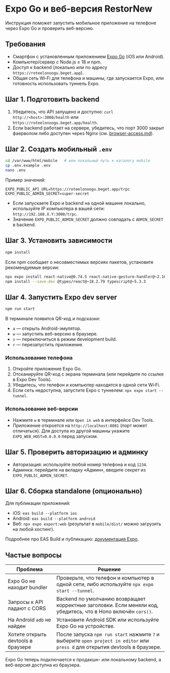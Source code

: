 # Expo Go и веб-версия RestorNew

Инструкция поможет запустить мобильное приложение на телефоне через Expo Go и проверить веб-версию.

## Требования

- Смартфон с установленным приложением [Expo Go](https://expo.dev/go) (iOS или Android).
- Компьютер/сервер с Node.js ≥ 18 и npm.
- Доступ к backend (локально или по адресу `https://roteelonoogu.beget.app`).
- Общая сеть Wi‑Fi для телефона и машины, где запускается Expo, или готовность использовать туннель Expo.

## Шаг 1. Подготовить backend

1. Убедитесь, что API запущено и доступно: `curl http://<host>:3000/health` или `https://roteelonoogu.beget.app/health`.
2. Если backend работает на сервере, убедитесь, что порт 3000 закрыт фаерволом либо доступен через Nginx (см. [browser-access.md](browser-access.md)).

## Шаг 2. Создать мобильный `.env`

```bash
cd /var/www/html/mobile   # или локальный путь к каталогу mobile
cp .env.example .env
nano .env
```

Пример значений:
```env
EXPO_PUBLIC_API_URL=https://roteelonoogu.beget.app/trpc
EXPO_PUBLIC_ADMIN_SECRET=super-secret
```

- Если запускаете Expo и backend на одной машине локально, используйте IP компьютера в вашей сети: `http://192.168.X.Y:3000/trpc`.
- Значение `EXPO_PUBLIC_ADMIN_SECRET` должно совпадать с `ADMIN_SECRET` в backend.

## Шаг 3. Установить зависимости

```bash
npm install
```

Если npm сообщает о несовместимых версиях пакетов, установите рекомендуемые версии:
```bash
npx expo install react-native@0.74.5 react-native-gesture-handler@~2.16.1 react-native-safe-area-context@4.10.5 react-native-screens@3.31.1
npm install --save-dev @types/react@~18.2.79 typescript@~5.3.3
```

## Шаг 4. Запустить Expo dev server

```bash
npm run start
```

В терминале появится QR-код и подсказки:
- `a` — открыть Android-эмулятор.
- `w` — запустить веб-версию в браузере.
- `s` — переключиться в режим development build.
- `r` — перезапустить приложение.

### Использование телефона

1. Откройте приложение Expo Go.
2. Отсканируйте QR-код с экрана терминала (или перейдите по ссылке в Expo Dev Tools).
3. Убедитесь, что телефон и компьютер находятся в одной сети Wi‑Fi.
4. Если сеть недоступна, запустите Expo с туннелем: `npx expo start --tunnel`.

### Использование веб-версии

- Нажмите `w` в терминале или `Open in web` в интерфейсе Dev Tools.
- Приложение откроется на `http://localhost:8081` (порт может отличаться). Для доступа из другой машины укажите `EXPO_WEB_HOST=0.0.0.0` перед запуском.

## Шаг 5. Проверить авторизацию и админку

- Авторизация: используйте любой номер телефона и код `1234`.
- Админка: перейдите на вкладку «Админ», введите секрет из `EXPO_PUBLIC_ADMIN_SECRET`.

## Шаг 6. Сборка standalone (опционально)

Для публикации приложений:
- iOS: `eas build --platform ios`
- Android: `eas build --platform android`
- Веб: `npx expo export:web` (результат в `mobile/dist/` можно загрузить на любой хостинг).

Подробнее про EAS Build и публикацию: [документация Expo](https://docs.expo.dev/build/introduction/).

## Частые вопросы

| Проблема | Решение |
|----------|---------|
| Expo Go не находит bundler | Проверьте, что телефон и компьютер в одной сети, либо используйте `npx expo start --tunnel`. |
| Запросы к API падают с CORS | Backend по умолчанию возвращает корректные заголовки. Если меняли код, убедитесь, что в Hono включён `cors()`. |
| На Android `adb` не найден | Установите Android SDK или используйте Expo Go на устройстве. |
| Хотите открыть devtools в браузере | После запуска `npm run start` нажмите `?` и выберите `open project in editor` или `press d` для открытия devtools в браузере. |

Expo Go теперь подключается к продакшн- или локальному backend, а веб-версия доступна из браузера.
